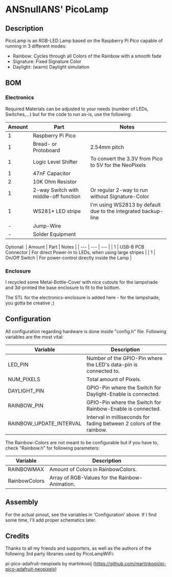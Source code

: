 # ANSnullANS' PicoLamp

## Description

PicoLamp is an RGB-LED Lamp based on the Raspberry Pi Pico capable of running in 3 different modes:

- Rainbow: Cycles through all Colors of the Rainbow with a smooth fade
- Signature: Fixed Signature Color
- Daylight: (warm) Daylight simulation

## BOM

### Electronics

Required Materials can be adjusted to your needs (number of LEDs, Switches,...) but for the code to run as-is, use the following:

| Amount | Part | Notes |
| --- | --- | --- |
| 1 | Raspberry Pi Pico | |
| 1 | Bread- or Protoboard|2.54mm pitch |
| 1 | Logic Level Shifter|To convert the 3.3V from Pico to 5V for the NeoPixels |
| 1 | 47nF Capacitor | |
| 2 | 10K Ohm Resistor | |
| 1 | 2-way Switch with middle-off function | Or regular 2-way to run without Signature-Color |
| 1 | WS281* LED stripe | I'm using WS2813 by default due to the integrated backup-line |
| - | Jump-Wire | |
| - | Solder Equipment | |

Optional:
| Amount | Part | Notes |
| --- | --- | --- |
| 1 | USB-B PCB Connector | For direct Power-In to LEDs, when using large stripes |
| 1 | On/Off Switch | For power-control directly inside the Lamp |

### Enclosure

I recycled some Metal-Bottle-Cover with nice cutouts for the lampshade and 3d-printed the base enclosure to fit to the bottom.

The STL for the electronics-enclosure is added here - for the lampshade, you gotta be creative ;)

## Configuration

All configuration regarding hardware is done inside "config.h" file. Following variables are the most vital:

| Variable  | Description |
| --- | --- |
| LED_PIN | Number of the GPIO-Pin where the LED's data-pin is connected to. |
| NUM_PIXELS | Total amount of Pixels. |
| DAYLIGHT_PIN | GPIO-Pin where the Switch for Daylight-Enable is connected. |
| RAINBOW_PIN | GPIO-Pin where the Switch for Rainbow-Enable is connected. |
| RAINBOW_UPDATE_INTERVAL | Interval in milliseconds for fading between 2 colors of the rainbow. |

The Rainbow-Colors are not meant to be configurable but if you have to, check "Rainbow.h" for following parameters:

| Variable | Description |
| --- | --- |
| RAINBOWMAX | Amount of Colors in RainbowColors. |
| RainbowColors | Array of RGB-Values for the Rainbow-Animation. |

## Assembly

For the actual pinout, see the variables in 'Configuration' above. If I find some time, I'll add proper schematics later.

## Credits

Thanks to all my friends and supporters, as well as the authors of the following 3rd party libraries used by PicoLampWiFi:

pi-pico-adafruit-neopixels by martinkooij (https://github.com/martinkooij/pi-pico-adafruit-neopixels)